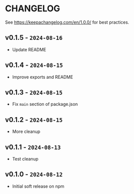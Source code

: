 # CHANGELOG

See https://keepachangelog.com/en/1.0.0/ for best practices.

## v0.1.5 - `2024-08-16`

- Update README

## v0.1.4 - `2024-08-15`

- Improve exports and README

## v0.1.3 - `2024-08-15`

- Fix `main` section of package.json

## v0.1.2 - `2024-08-15`

- More cleanup

## v0.1.1 - `2024-08-13`

- Test cleanup

## v0.1.0 - `2024-08-12`

- Initial soft release on npm
